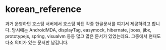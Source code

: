 # korean_reference

과거 운영하던 호스팅 서버에서 호스팅 하던 각종 한글문서를 여기서 제공하려고 합니다. 
당시에는 AndroidMDA, displayTag, easymock, hibernate, jboss, jibx, prototypejs, spring, visualvm 등등 많고 많은 문서가 있었는데요.
그중에서 현재도 다소 의미가 있는 문서만 남깁니다. 
